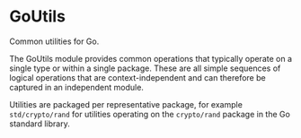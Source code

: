 # GoUtils

Common utilities for Go.

The GoUtils module provides common operations that typically operate on a single type or within a single package. These are all simple sequences of logical operations that are context-independent and can therefore be captured in an independent module.

Utilities are packaged per representative package, for example `std/crypto/rand` for utilities operating on the `crypto/rand` package in the Go standard library.
